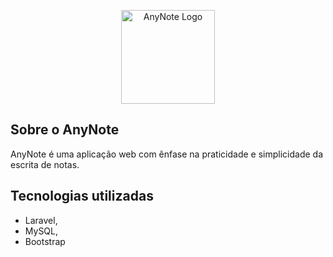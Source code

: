 <p align="center"><img src="https://i.imgur.com/078WYr6.png" width="150" alt="AnyNote Logo"></p>

## Sobre o AnyNote

AnyNote é uma aplicação web com ênfase na praticidade e simplicidade da escrita de notas.

## Tecnologias utilizadas

- Laravel,
- MySQL,
- Bootstrap

